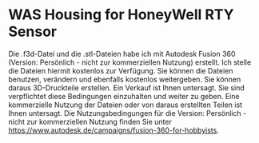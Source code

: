# WAS Housing for HoneyWell RTY Sensor


Die .f3d-Datei und die .stl-Dateien habe ich mit Autodesk Fusion 360 (Version: Persönlich - nicht zur kommerziellen Nutzung) erstellt.
Ich stelle die Dateien hiermit kostenlos zur Verfügung. 
Sie können die Dateien benutzen, verändern und ebenfalls kostenlos weitergeben. Sie können daraus 3D-Druckteile erstellen. Ein Verkauf ist Ihnen untersagt. 
Sie sind verpflichtet diese Bedingungen einzuhalten und weiter zu geben. Eine kommerzielle Nutzung der Dateien oder von daraus erstellten Teilen ist Ihnen untersagt.
Die Nutzungsbedingungen für die Version: Persönlich - nicht zur kommerziellen Nutzung finden Sie unter https://www.autodesk.de/campaigns/fusion-360-for-hobbyists.


